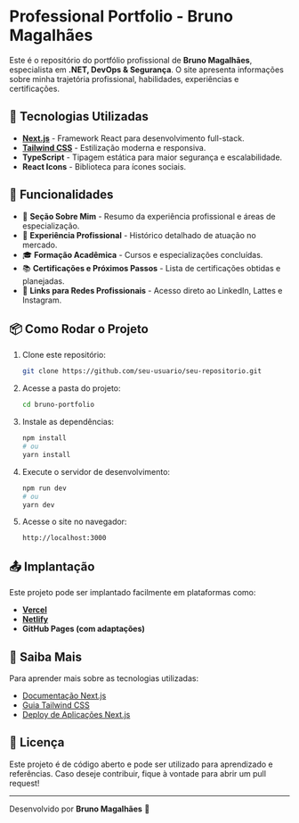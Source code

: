 # Professional Portfolio - Bruno Magalhães

Este é o repositório do portfólio profissional de **Bruno Magalhães**, especialista em **.NET, DevOps & Segurança**. O site apresenta informações sobre minha trajetória profissional, habilidades, experiências e certificações.

## 🚀 Tecnologias Utilizadas

- **[Next.js](https://nextjs.org)** - Framework React para desenvolvimento full-stack.
- **[Tailwind CSS](https://tailwindcss.com/)** - Estilização moderna e responsiva.
- **TypeScript** - Tipagem estática para maior segurança e escalabilidade.
- **React Icons** - Biblioteca para ícones sociais.

## 📌 Funcionalidades

- 📄 **Seção Sobre Mim** - Resumo da experiência profissional e áreas de especialização.
- 💼 **Experiência Profissional** - Histórico detalhado de atuação no mercado.
- 🎓 **Formação Acadêmica** - Cursos e especializações concluídas.
- 📚 **Certificações e Próximos Passos** - Lista de certificações obtidas e planejadas.
- 🔗 **Links para Redes Profissionais** - Acesso direto ao LinkedIn, Lattes e Instagram.

## 📦 Como Rodar o Projeto

1. Clone este repositório:
   ```bash
   git clone https://github.com/seu-usuario/seu-repositorio.git
   ```
2. Acesse a pasta do projeto:
   ```bash
   cd bruno-portfolio
   ```
3. Instale as dependências:
   ```bash
   npm install
   # ou
   yarn install
   ```
4. Execute o servidor de desenvolvimento:
   ```bash
   npm run dev
   # ou
   yarn dev
   ```
5. Acesse o site no navegador:
   ```
   http://localhost:3000
   ```

## 📤 Implantação

Este projeto pode ser implantado facilmente em plataformas como:
- **[Vercel](https://vercel.com/)**
- **[Netlify](https://www.netlify.com/)**
- **GitHub Pages (com adaptações)**

## 📖 Saiba Mais

Para aprender mais sobre as tecnologias utilizadas:
- [Documentação Next.js](https://nextjs.org/docs)
- [Guia Tailwind CSS](https://tailwindcss.com/docs)
- [Deploy de Aplicações Next.js](https://nextjs.org/docs/app/building-your-application/deploying)

## 📜 Licença

Este projeto é de código aberto e pode ser utilizado para aprendizado e referências. Caso deseje contribuir, fique à vontade para abrir um pull request!

---

Desenvolvido por **Bruno Magalhães** 🚀
